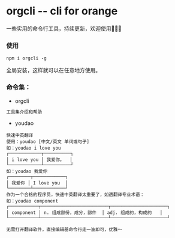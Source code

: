 # orgcli -- cli for orange
一些实用的命令行工具，持续更新，欢迎使用👏👏👏

### 使用
```
npm i orgcli -g 
```
全局安装，这样就可以在任意地方使用。

### 命令集：
* orgcli
```js
工具集介绍和帮助
```
* youdao
```
快速中英翻译
使用：youdao [中文/英文 单词或句子]
如：youdao i love you
┌────────────┬──────────┐
│ i love you │ 我爱你。  │
└────────────┴──────────┘
如：youdao 我爱你
┌────────┬────────────┐
│ 我爱你 │ I love you  │
└────────┴────────────┘
作为一个合格的程序员，快速中英翻译太重要了，如遇翻译专业术语：
如：youdao component
┌───────────┬─────────────────────────┬─────────────────────┐
│ component │ n. 组成部份，成分，部件  │ adj. 组成的，构成的   │
└───────────┴─────────────────────────┴─────────────────────┘

无需打开翻译软件，直接编辑器命令行走一波即可，优雅～
```
